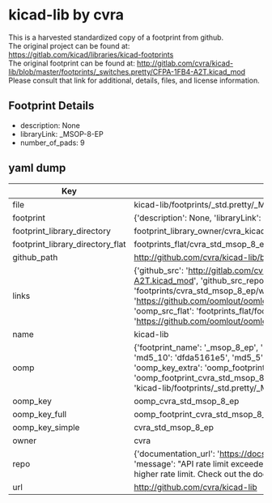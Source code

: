 # kicad-lib by cvra  
This is a harvested standardized copy of a footprint from github.  
The original project can be found at:  
https://gitlab.com/kicad/libraries/kicad-footprints  
The original footprint can be found at:
http://gitlab.com/cvra/kicad-lib/blob/master/footprints/_switches.pretty/CFPA-1FB4-A2T.kicad_mod
Please consult that link for additional, details, files, and license information.  
## Footprint Details
* description: None  
* libraryLink: _MSOP-8-EP  
* number_of_pads: 9  
## yaml dump  
| Key | Value |  
| --- | --- |  
| file | kicad-lib/footprints/_std.pretty/_MSOP-8-EP.kicad_mod |  
| footprint | {'description': None, 'libraryLink': '_MSOP-8-EP', 'number_of_pads': 9} |  
| footprint_library_directory | footprint_library_owner/cvra_kicad-lib |  
| footprint_library_directory_flat | footprints_flat/cvra_std_msop_8_ep/working |  
| github_path | http://github.com/cvra/kicad-lib/blob/master/footprints/_std.pretty/_MSOP-8-EP.kicad_mod |  
| links | {'github_src': 'http://gitlab.com/cvra/kicad-lib/blob/master/footprints/_switches.pretty/CFPA-1FB4-A2T.kicad_mod', 'github_src_repo': 'https://gitlab.com/kicad/libraries/kicad-footprints', 'oomp_bot': 'footprints/cvra_std_msop_8_ep/working', 'oomp_bot_github': 'https://github.com/oomlout/oomlout_oomp_footprint_bot/tree/main/footprints/cvra_std_msop_8_ep/working', 'oomp_src_flat': 'footprints_flat/footprints_flat/cvra_std_msop_8_ep/working', 'oomp_src_flat_github': 'https://github.com/oomlout/oomlout_oomp_footprint_src/tree/main/footprints_flat/cvra_std_msop_8_ep/working'} |  
| name | kicad-lib |  
| oomp | {'footprint_name': '_msop_8_ep', 'library_name': '_std', 'md5': 'dfda5161e51fd84a2b971c965f84d675', 'md5_10': 'dfda5161e5', 'md5_5': 'dfda5', 'md5_6': 'dfda51', 'oomp_key': 'oomp_cvra_std_msop_8_ep', 'oomp_key_extra': 'oomp_footprint_cvra_std_msop_8_ep', 'oomp_key_full': 'oomp_footprint_cvra_std_msop_8_ep_dfda51', 'oomp_key_simple': 'cvra_std_msop_8_ep', 'original_filename': 'kicad-lib/footprints/_std.pretty/_MSOP-8-EP.kicad_mod', 'owner_name': 'cvra'} |  
| oomp_key | oomp_cvra_std_msop_8_ep |  
| oomp_key_full | oomp_footprint_cvra_std_msop_8_ep |  
| oomp_key_simple | cvra_std_msop_8_ep |  
| owner | cvra |  
| repo | {'documentation_url': 'https://docs.github.com/rest/overview/resources-in-the-rest-api#rate-limiting', 'message': "API rate limit exceeded for 84.66.173.59. (But here's the good news: Authenticated requests get a higher rate limit. Check out the documentation for more details.)"} |  
| url | http://github.com/cvra/kicad-lib |  

